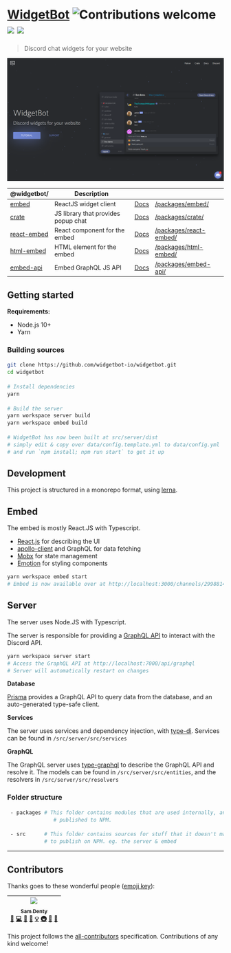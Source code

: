 # [WidgetBot](https://widgetbot.io) ![Contributions welcome](https://img.shields.io/badge/contributions-welcome-orange.svg) [![](https://data.jsdelivr.com/v1/package/npm/@widgetbot/crate/badge?style=rounded)](https://www.jsdelivr.com/package/npm/@widgetbot/crate) [![](https://data.jsdelivr.com/v1/package/npm/@widgetbot/html-embed/badge?style=rounded)](https://www.jsdelivr.com/package/npm/@widgetbot/html-embed)

> Discord chat widgets for your website

[![Banner](./.github/banner.png)](https://widgetbot.io)

| @widgetbot/                                                    | Description                         |                                                      |                                                  |
| -------------------------------------------------------------- | ----------------------------------- | ---------------------------------------------------- | ------------------------------------------------ |
| [embed](https://widgetbot.io)                                  | ReactJS widget client               | [Docs](https://docs.widgetbot.io/embed/)             | [/packages/embed/](/packages/embed/)             |
| [crate](http://npmjs.com/package/@widgetbot/crate)             | JS library that provides popup chat | [Docs](https://docs.widgetbot.io/embed/crate/)       | [/packages/crate/](/packages/crate/)             |
| [react-embed](http://npmjs.com/package/@widgetbot/react-embed) | React component for the embed       | [Docs](https://docs.widgetbot.io/embed/react-embed/) | [/packages/react-embed/](/packages/react-embed/) |
| [html-embed](http://npmjs.com/package/@widgetbot/html-embed)   | HTML element for the embed          | [Docs](https://docs.widgetbot.io/embed/html-embed/)  | [/packages/html-embed/](/packages/html-embed/)   |
| [embed-api](http://npmjs.com/package/@widgetbot/embed-api)     | Embed GraphQL JS API                | [Docs](https://docs.widgetbot.io/embed/embed-api/)   | [/packages/embed-api/](/packages/embed-api/)     |

## Getting started

**Requirements:**

- Node.js 10+
- Yarn

### Building sources

```bash
git clone https://github.com/widgetbot-io/widgetbot.git
cd widgetbot

# Install dependencies
yarn

# Build the server
yarn workspace server build
yarn workspace embed build

# WidgetBot has now been built at src/server/dist
# simply edit & copy over data/config.template.yml to data/config.yml
# and run `npm install; npm run start` to get it up
```

## Development

This project is structured in a monorepo format, using [lerna](https://lernajs.io).

## Embed

The embed is mostly React.JS with Typescript.

- [React.js](https://reactjs.org) for describing the UI
- [apollo-client](npmjs.com/package/apollo-client) and GraphQL for data fetching
- [Mobx](https://mobx.js.org/) for state management
- [Emotion](https://emotion.sh) for styling components

```bash
yarn workspace embed start
# Embed is now available over at http://localhost:3000/channels/299881420891881473
```

## Server

The server uses Node.JS with Typescript.

The server is responsible for providing a [GraphQL API](https://graphql.com) to interact with the Discord API.

```bash
yarn workspace server start
# Access the GraphQL API at http://localhost:7000/api/graphql
# Server will automatically restart on changes
```

**Database**

[Prisma](https://www.prisma.io) provides a GraphQL API to query data from the database, and an auto-generated type-safe client.

**Services**

The server uses services and dependency injection, with [type-di](https://www.npmjs.com/package/typedi). Services can be found in `/src/server/src/services`

**GraphQL**

The GraphQL server uses [type-graphql](https://github.com/19majkel94/type-graphql) to describe the GraphQL API and resolve it. The models can be found in `/src/server/src/entities`, and the resolvers in `/src/server/src/resolvers`

### Folder structure

```bash
 - packages # This folder contains modules that are used internally, and also
               # published to NPM.

 - src      # This folder contains sources for stuff that it doesn't make sense
            # to publish on NPM. eg. the server & embed
```

---

## Contributors

Thanks goes to these wonderful people ([emoji key](https://github.com/kentcdodds/all-contributors#emoji-key)):

<!-- ALL-CONTRIBUTORS-LIST:START - Do not remove or modify this section -->
<!-- prettier-ignore -->
| [<img src="https://avatars1.githubusercontent.com/u/13242392?v=4" width="100px;"/><br /><sub><b>Sam Denty</b></sub>](https://samdd.me)<br />[🐛](https://github.com/widgetbot-io/widgetbot/widgetbot-io/WidgetBot/issues?q=author%3Asamdenty99 "Bug reports") [💻](https://github.com/widgetbot-io/widgetbot/widgetbot-io/WidgetBot/commits?author=samdenty99 "Code") [🎨](#design-samdenty99 "Design") [📖](https://github.com/widgetbot-io/widgetbot/widgetbot-io/WidgetBot/commits?author=samdenty99 "Documentation") [💡](#example-samdenty99 "Examples") [🚇](#infra-samdenty99 "Infrastructure (Hosting, Build-Tools, etc)") [👀](#review-samdenty99 "Reviewed Pull Requests") [🔧](#tool-samdenty99 "Tools") |
| :---: |

<!-- ALL-CONTRIBUTORS-LIST:END -->

This project follows the [all-contributors](https://github.com/kentcdodds/all-contributors) specification. Contributions of any kind welcome!
